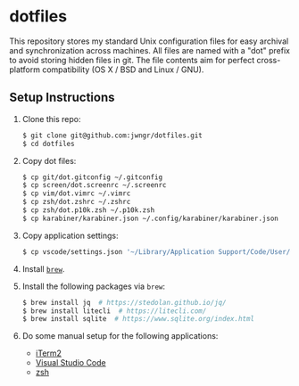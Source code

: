 # dotfiles

This repository stores my standard Unix configuration files for easy archival and synchronization
across machines. All files are named with a "dot" prefix to avoid storing hidden files in git. The
file contents aim for perfect cross-platform compatibility (OS X / BSD and Linux / GNU).

## Setup Instructions

1. Clone this repo:

   ```zsh
   $ git clone git@github.com:jwngr/dotfiles.git
   $ cd dotfiles
   ```

1. Copy dot files:

   ```zsh
   $ cp git/dot.gitconfig ~/.gitconfig
   $ cp screen/dot.screenrc ~/.screenrc
   $ cp vim/dot.vimrc ~/.vimrc
   $ cp zsh/dot.zshrc ~/.zshrc
   $ cp zsh/dot.p10k.zsh ~/.p10k.zsh
   $ cp karabiner/karabiner.json ~/.config/karabiner/karabiner.json
   ```

1. Copy application settings:

   ```zsh
   $ cp vscode/settings.json '~/Library/Application Support/Code/User/settings.json'
   ```

1. Install [`brew`](https://brew.sh/).

1. Install the following packages via `brew`:

   ```zsh
   $ brew install jq  # https://stedolan.github.io/jq/
   $ brew install litecli  # https://litecli.com/
   $ brew install sqlite  # https://www.sqlite.org/index.html
   ```

1. Do some manual setup for the following applications:
   - [iTerm2](iterm2/README.md)
   - [Visual Studio Code](vscode/README.md)
   - [zsh](iterm2/README.md)
